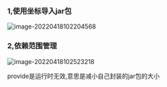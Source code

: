 ### 1,使用坐标导入jar包





![image-20220418102204568](../../../blog/zheng-s/source/image/image-20220418102204568.png)





### 2,依赖范围管理

![image-20220418102523218](../../../blog/zheng-s/source/image/image-20220418102523218.png)

provide是运行时无效,意思是减小自己封装的jar包的大小